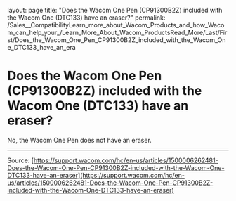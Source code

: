 layout: page
title: "Does the Wacom One Pen (CP91300B2Z) included with the Wacom One (DTC133) have an eraser?"
permalink: /Sales__CompatibilityLearn_more_about_Wacom_Products_and_how_Wacom_can_help_your_/Learn_More_About_Wacom_ProductsRead_More/Last/First/Does_the_Wacom_One_Pen_CP91300B2Z_included_with_the_Wacom_One_DTC133_have_an_era

# Does the Wacom One Pen (CP91300B2Z) included with the Wacom One (DTC133) have an eraser?

No, the Wacom One Pen does not have an eraser.

---
Source: [https://support.wacom.com/hc/en-us/articles/1500006262481-Does-the-Wacom-One-Pen-CP91300B2Z-included-with-the-Wacom-One-DTC133-have-an-eraser](https://support.wacom.com/hc/en-us/articles/1500006262481-Does-the-Wacom-One-Pen-CP91300B2Z-included-with-the-Wacom-One-DTC133-have-an-eraser)
